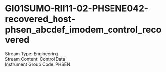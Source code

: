 # GI01SUMO-RII11-02-PHSENE042-recovered_host-phsen_abcdef_imodem_control_recovered

Stream Type: Engineering<br>
Stream Content: Control Data<br>
Instrument Group Code: PHSEN<br>
